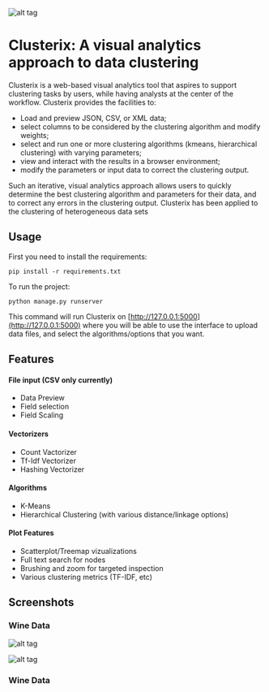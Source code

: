 
![alt tag](http://i.imgur.com/CH6tN10.png)
# Clusterix: A visual analytics approach to data clustering


Clusterix is a web-based visual analytics tool that aspires to support clustering tasks by users, while having analysts at the center of the workflow. Clusterix provides the facilities to:

* Load and preview JSON, CSV, or XML data;
* select columns to be considered by the clustering algorithm and modify weights;
* select and run one or more clustering algorithms (k­means, hierarchical clustering) with varying parameters;
* view and interact with the results in a browser environment;
* modify the parameters or input data to correct the clustering output.

Such an iterative, visual analytics approach allows users to quickly determine the best clustering algorithm and parameters for their data, and to correct any errors in the clustering output. Clusterix has been applied to the clustering of heterogeneous data sets


## Usage

First you need to install the requirements:

`pip install -r requirements.txt`


To run the project:

`python manage.py runserver`

This command will run Clusterix on [http://127.0.0.1:5000](http://127.0.0.1:5000) where you will be able to use the interface to upload data files, and select the algorithms/options that you want.


## Features

#### File input (CSV only currently)
* Data Preview
* Field selection
* Field Scaling

#### Vectorizers
* Count Vactorizer
* Tf-Idf Vectorizer
* Hashing Vectorizer

#### Algorithms
* K-Means
* Hierarchical Clustering (with various distance/linkage options)

#### Plot Features
* Scatterplot/Treemap vizualizations
* Full text search for nodes
* Brushing and zoom for targeted inspection
* Various clustering metrics (TF-IDF, etc)


## Screenshots

### Wine Data

![alt tag](http://i.imgur.com/AAudgAD.png)

![alt tag](http://i.imgur.com/DsDXYct.png)


### Wine Data
